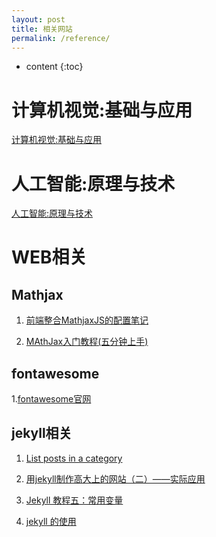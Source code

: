 ```yaml
---
layout: post
title: 相关网站
permalink: /reference/
---
```


* content
{:toc}


计算机视觉:基础与应用
=====================
[计算机视觉:基础与应用](http://vision.stanford.edu/teaching/cs131_fall1718/)

人工智能:原理与技术
=====================
[人工智能:原理与技术](http://web.stanford.edu/class/cs221/)

WEB相关
=====================

Mathjax
---------------------

1. [前端整合MathjaxJS的配置笔记](https://www.cnblogs.com/tianshifu/p/6388391.html)

2. [MAthJax入门教程(五分钟上手)](https://www.cnblogs.com/bobofuns/p/6829920.html)

fontawesome
---------------------

1.[fontawesome官网](http://fontawesome.dashgame.com/)


jekyll相关
--------------------

1. [List posts in a category](https://learn.cloudcannon.com/jekyll/list-posts-in-a-category/)

2. [用jekyll制作高大上的网站（二）——实际应用](https://www.cnblogs.com/strick/p/5484779.html)

3. [Jekyll 教程五：常用变量](http://www.zhanxin.info/jekyll/2013-08-07-jekyll-variables.html)

4. [jekyll 的使用](https://www.cnblogs.com/mo-wang/p/5117408.html)
